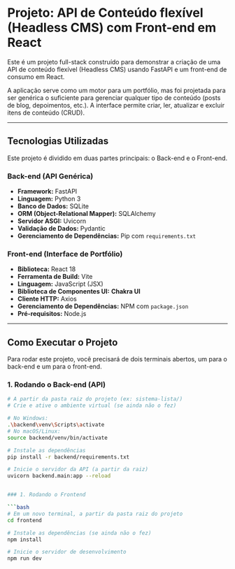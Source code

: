# Projeto: API de Conteúdo flexível (Headless CMS) com Front-end em React

Este é um projeto full-stack construído para demonstrar a criação de uma API de conteúdo flexível (Headless CMS) usando FastAPI e um front-end de consumo em React.

A aplicação serve como um motor para um portfólio, mas foi projetada para ser genérica o suficiente para gerenciar qualquer tipo de conteúdo (posts de blog, depoimentos, etc.). A interface permite criar, ler, atualizar e excluir itens de conteúdo (CRUD).

---

## Tecnologias Utilizadas

Este projeto é dividido em duas partes principais: o Back-end e o Front-end.

### **Back-end (API Genérica)**
* **Framework:** FastAPI
* **Linguagem:** Python 3
* **Banco de Dados:** SQLite
* **ORM (Object-Relational Mapper):** SQLAlchemy
* **Servidor ASGI:** Uvicorn
* **Validação de Dados:** Pydantic
* **Gerenciamento de Dependências:** Pip com `requirements.txt`

### **Front-end (Interface de Portfólio)**
* **Biblioteca:** React 18
* **Ferramenta de Build:** Vite
* **Linguagem:** JavaScript (JSX)
* **Biblioteca de Componentes UI:** **Chakra UI**
* **Cliente HTTP:** Axios
* **Gerenciamento de Dependências:** NPM com `package.json`
* **Pré-requisitos:** Node.js

---

## Como Executar o Projeto

Para rodar este projeto, você precisará de dois terminais abertos, um para o back-end e um para o front-end.

### 1. Rodando o Back-end (API)

```bash
# A partir da pasta raiz do projeto (ex: sistema-lista/)
# Crie e ative o ambiente virtual (se ainda não o fez)

# No Windows:
.\backend\venv\Scripts\activate
# No macOS/Linux:
source backend/venv/bin/activate

# Instale as dependências
pip install -r backend/requirements.txt

# Inicie o servidor da API (a partir da raiz)
uvicorn backend.main:app --reload


### 1. Rodando o Frontend

```bash
# Em um novo terminal, a partir da pasta raiz do projeto
cd frontend

# Instale as dependências (se ainda não o fez)
npm install

# Inicie o servidor de desenvolvimento
npm run dev